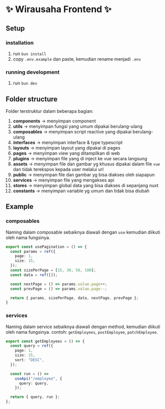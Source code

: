 # ✨ Wirausaha Frontend ✨

## Setup

### installation
1. run `bun install`
2. copy `.env.example` dan paste, kemudian rename menjadi `.env`

### running development
1. run `bun dev`

## Folder structure
Folder terstruktur dalam beberapa bagian:

1. **components** -> menyimpan component
2. **utils** -> menyimpan fungsi yang umum dipakai berulang-ulang
3. **composables** -> menyimpan script reactive yang dipakai berulang-ulang
4. **interfaces** -> menyimpan interface & type typescript
5. **layouts** -> menyimpan layout yang dipakai di pages
6. **pages** -> menyimpan view yang ditampilkan di web
7. **plugins** -> menyimpan file yang di inject ke vue secara langsung
8. **assets** -> menyimpan file dan gambar yg khusus dipakai dalam file `vue` dan tidak terekspos kepada user melalui url
9. **public** -> menyimpan file dan gambar yg bisa diakses oleh siapapun
10. **services** -> menyimpan file yang mengakses api
11. **stores** -> menyimpan global data yang bisa diakses di sepanjang nuxt
12. **constants** -> menyimpan variable yg umum dan tidak bisa diubah

## Example

### composables
Naming dalam composable sebaiknya diawali dengan `use` kemudian diikuti oleh nama fungsinya.
```typescript
export const usePagination = () => {
  const params = ref({
    page: 1,
    size: 15,
  });
  const sizePerPage = [15, 30, 50, 100];
  const data = ref([]);

  const nextPage = () => params.value.page++;
  const prevPage = () => params.value.page--;

  return { params, sizePerPage, data, nextPage, prevPage };
}
```

### services
Naming dalam service sebaiknya diawali dengan method, kemudian diikuti oleh nama fungsinya. contoh: `getEmployees`, `postEmployee`, `patchEmployee`.
```typescript
export const getEmployees = () => {
  const query = ref({
    page: 1,
    size: 15,
    sort: "DESC",
  });

  const run = () =>
    useApi("/employee", {
      query: query,
    });

  return { query, run };
};

```